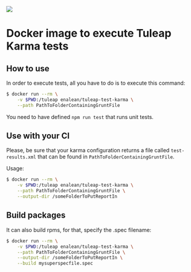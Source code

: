[![](https://badge.imagelayers.io/enalean/tuleap-test-karma:latest.svg)](https://imagelayers.io/?images=enalean/tuleap-test-karma:latest 'Get your own badge on imagelayers.io')

# Docker image to execute Tuleap Karma tests


## How to use

In order to execute tests, all you have to do is to execute this command:

```bash
$ docker run --rm \
    -v $PWD:/tuleap enalean/tuleap-test-karma \
    --path PathToFolderContainingGruntFile
```

You need to have defined `npm run test` that runs unit tests.

## Use with your CI

Please, be sure that your karma configuration returns a file called `test-results.xml`
that can be found in `PathToFolderContainingGruntFile`.

Usage:

```bash
$ docker run --rm \
    -v $PWD:/tuleap enalean/tuleap-test-karma \
    --path PathToFolderContainingGruntFile \
    --output-dir /someFolderToPutReportIn
```

## Build packages

It can also build rpms, for that, specify the .spec filename:

```bash
$ docker run --rm \
    -v $PWD:/tuleap enalean/tuleap-test-karma \
    --path PathToFolderContainingGruntFile \
    --output-dir /someFolderToPutReportIn \
    --build mysuperspecfile.spec
```
